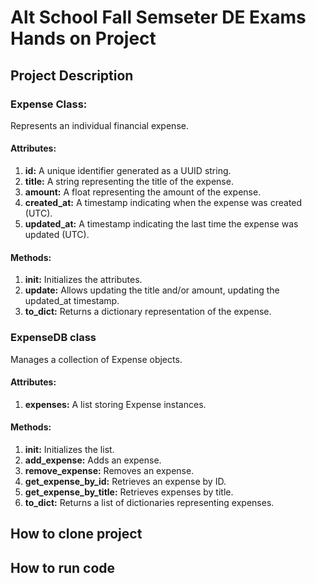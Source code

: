 # Alt School Fall Semseter DE Exams Hands on Project

## Project Description
### Expense Class:
Represents an individual financial expense.

#### Attributes:

1. <strong>id:</strong> A unique identifier generated as a UUID string.
2. <strong>title:</strong> A string representing the title of the expense.
3. <strong>amount:</strong> A float representing the amount of the expense.
4. <strong>created_at:</strong> A timestamp indicating when the expense was created (UTC).
5. <strong>updated_at:</strong> A timestamp indicating the last time the expense was updated (UTC).

#### Methods:
1. <strong>__init__:</strong> Initializes the attributes.
2. <strong>update:</strong> Allows updating the title and/or amount, updating the updated_at timestamp.
3. <strong>to_dict:</strong> Returns a dictionary representation of the expense.

### ExpenseDB class
Manages a collection of Expense objects.

#### Attributes:

1. <strong>expenses:</strong> A list storing Expense instances.
#### Methods:

1. <strong>__init__:</strong> Initializes the list.
2. <strong>add_expense:</strong> Adds an expense.
3. <strong>remove_expense:</strong> Removes an expense.
4. <strong>get_expense_by_id:</strong> Retrieves an expense by ID.
5. <strong>get_expense_by_title:</strong> Retrieves expenses by title.
6. <strong>to_dict:</strong> Returns a list of dictionaries representing expenses.
## How to clone project


## How to run code